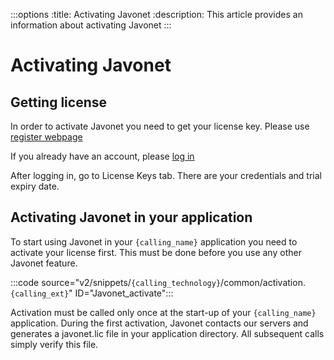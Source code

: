 :::options
:title: Activating Javonet
:description: This article provides an information about activating Javonet
:::

# Activating Javonet

## Getting license

In order to activate Javonet you need to get your license key. Please use [register webpage](https://my.javonet.com/signup/?type=free) 

If you already have an account, please [log in](https://my.javonet.com/signin/) 

After logging in, go to License Keys tab. There are your credentials and trial expiry date.

## Activating Javonet in your application

To start using Javonet in your `{calling_name}` application you need to activate your license first. This must be done before you use any other Javonet feature.

:::code source="v2/snippets/`{calling_technology}`/common/activation.`{calling_ext}`" ID="Javonet_activate":::

Activation must be called only once at the start-up of your `{calling_name}` application. During the first activation, Javonet contacts our servers and generates a javonet.lic file in your application directory. All subsequent calls simply verify this file.
